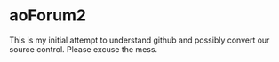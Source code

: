 aoForum2
========

This is my initial attempt to understand github and possibly convert our source control. Please excuse the mess.

